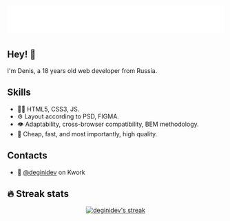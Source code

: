 <h1 align="center">
  <img src="https://github.com/deginidev/deginidev/blob/main/name.svg" alt="deginidev" />
</h1>

## Hey! 👋
I'm Denis, a 18 years old web developer from Russia.

## Skills
- 👨‍💻 HTML5, CSS3, JS.
- ⚙️ Layout according to PSD, FIGMA.
- 👁️ Adaptability, cross-browser compatibility, BEM methodology.
- 💽 Cheap, fast, and most importantly, high quality.

## Contacts
- :calling: [@deginidev](https://kwork.ru/user/deginidev) on Kwork

## 🔥 Streak stats
<p align="center">
  <a href="#">
    <img alt="deginidev's streak" src="http://github-readme-streak-stats.herokuapp.com?user=deginidev&theme=radical&hide_border=true"/>
  </a>
</p>

